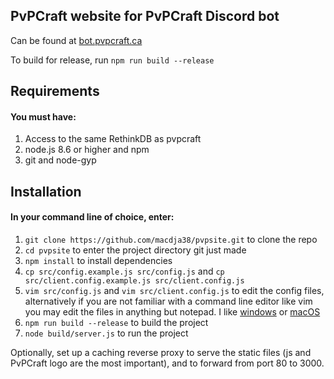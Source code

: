 ## PvPCraft website for PvPCraft Discord bot

Can be found at [bot.pvpcraft.ca](https://bot.pvpcraft.ca)

To build for release, run `npm run build --release`

## Requirements 
#### You must have:
1. Access to the same RethinkDB as pvpcraft
2. node.js 8.6 or higher and npm
3. git and node-gyp

## Installation
#### In your command line of choice, enter:
1. `git clone https://github.com/macdja38/pvpsite.git` to clone the repo
2. `cd pvpsite` to enter the project directory git just made
3. `npm install` to install dependencies
4. `cp src/config.example.js src/config.js` and `cp src/client.config.example.js src/client.config.js`
5. `vim src/config.js` and `vim src/client.config.js` to edit the config files, alternatively if you are not familiar with a command line editor like vim you may edit the files in anything but notepad. I like [windows](https://notepad-plus-plus.org/) or [macOS](https://www.barebones.com/products/bbedit/download.html)
6. `npm run build --release` to build the project
7. `node build/server.js` to run the project

Optionally, set up a caching reverse proxy to serve the static files (js and PvPCraft logo are the most important), and to forward from port 80 to 3000.
